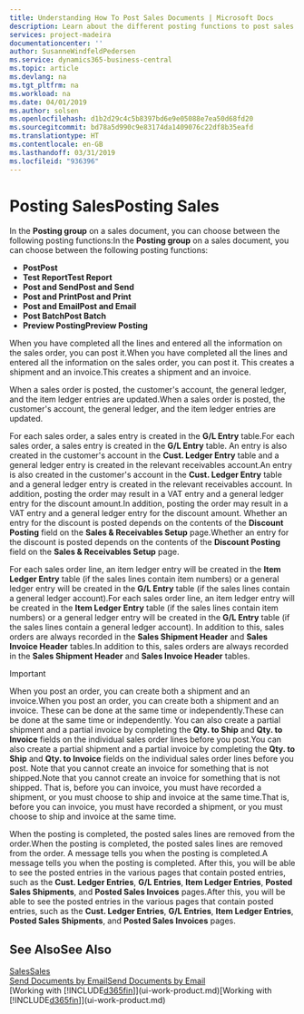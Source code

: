 ```yaml
---
title: Understanding How To Post Sales Documents | Microsoft Docs
description: Learn about the different posting functions to post sales documents.
services: project-madeira
documentationcenter: ''
author: SusanneWindfeldPedersen
ms.service: dynamics365-business-central
ms.topic: article
ms.devlang: na
ms.tgt_pltfrm: na
ms.workload: na
ms.date: 04/01/2019
ms.author: solsen
ms.openlocfilehash: d1b2d29c4c5b8397bd6e9e05088e7ea50d68fd20
ms.sourcegitcommit: bd78a5d990c9e83174da1409076c22df8b35eafd
ms.translationtype: HT
ms.contentlocale: en-GB
ms.lasthandoff: 03/31/2019
ms.locfileid: "936396"
---
```

# <a name="posting-sales"></a><span data-ttu-id="460aa-103">Posting Sales</span><span class="sxs-lookup"><span data-stu-id="460aa-103">Posting Sales</span></span>
<span data-ttu-id="460aa-104">In the **Posting group** on a sales document, you can choose between the following posting functions:</span><span class="sxs-lookup"><span data-stu-id="460aa-104">In the **Posting group** on a sales document, you can choose between the following posting functions:</span></span>

* <span data-ttu-id="460aa-105">**Post**</span><span class="sxs-lookup"><span data-stu-id="460aa-105">**Post**</span></span>
* <span data-ttu-id="460aa-106">**Test Report**</span><span class="sxs-lookup"><span data-stu-id="460aa-106">**Test Report**</span></span>
* <span data-ttu-id="460aa-107">**Post and Send**</span><span class="sxs-lookup"><span data-stu-id="460aa-107">**Post and Send**</span></span>
* <span data-ttu-id="460aa-108">**Post and Print**</span><span class="sxs-lookup"><span data-stu-id="460aa-108">**Post and Print**</span></span>
* <span data-ttu-id="460aa-109">**Post and Email**</span><span class="sxs-lookup"><span data-stu-id="460aa-109">**Post and Email**</span></span>
* <span data-ttu-id="460aa-110">**Post Batch**</span><span class="sxs-lookup"><span data-stu-id="460aa-110">**Post Batch**</span></span>
* <span data-ttu-id="460aa-111">**Preview Posting**</span><span class="sxs-lookup"><span data-stu-id="460aa-111">**Preview Posting**</span></span>

<span data-ttu-id="460aa-112">When you have completed all the lines and entered all the information on the sales order, you can post it.</span><span class="sxs-lookup"><span data-stu-id="460aa-112">When you have completed all the lines and entered all the information on the sales order, you can post it.</span></span> <span data-ttu-id="460aa-113">This creates a shipment and an invoice.</span><span class="sxs-lookup"><span data-stu-id="460aa-113">This creates a shipment and an invoice.</span></span>

<span data-ttu-id="460aa-114">When a sales order is posted, the customer's account, the general ledger, and the item ledger entries are updated.</span><span class="sxs-lookup"><span data-stu-id="460aa-114">When a sales order is posted, the customer's account, the general ledger, and the item ledger entries are updated.</span></span>

<span data-ttu-id="460aa-115">For each sales order, a sales entry is created in the **G/L Entry** table.</span><span class="sxs-lookup"><span data-stu-id="460aa-115">For each sales order, a sales entry is created in the **G/L Entry** table.</span></span> <span data-ttu-id="460aa-116">An entry is also created in the customer's account in the **Cust. Ledger Entry** table and a general ledger entry is created in the relevant receivables account.</span><span class="sxs-lookup"><span data-stu-id="460aa-116">An entry is also created in the customer's account in the **Cust. Ledger Entry** table and a general ledger entry is created in the relevant receivables account.</span></span> <span data-ttu-id="460aa-117">In addition, posting the order may result in a VAT entry and a general ledger entry for the discount amount.</span><span class="sxs-lookup"><span data-stu-id="460aa-117">In addition, posting the order may result in a VAT entry and a general ledger entry for the discount amount.</span></span> <span data-ttu-id="460aa-118">Whether an entry for the discount is posted depends on the contents of the **Discount Posting** field on the **Sales & Receivables Setup** page.</span><span class="sxs-lookup"><span data-stu-id="460aa-118">Whether an entry for the discount is posted depends on the contents of the **Discount Posting** field on the **Sales & Receivables Setup** page.</span></span>

<span data-ttu-id="460aa-119">For each sales order line, an item ledger entry will be created in the **Item Ledger Entry** table (if the sales lines contain item numbers) or a general ledger entry will be created in the **G/L Entry** table (if the sales lines contain a general ledger account).</span><span class="sxs-lookup"><span data-stu-id="460aa-119">For each sales order line, an item ledger entry will be created in the **Item Ledger Entry** table (if the sales lines contain item numbers) or a general ledger entry will be created in the **G/L Entry** table (if the sales lines contain a general ledger account).</span></span> <span data-ttu-id="460aa-120">In addition to this, sales orders are always recorded in the **Sales Shipment Header** and **Sales Invoice Header** tables.</span><span class="sxs-lookup"><span data-stu-id="460aa-120">In addition to this, sales orders are always recorded in the **Sales Shipment Header** and **Sales Invoice Header** tables.</span></span>

> [!IMPORTANT]  
>   <span data-ttu-id="460aa-121">When you post an order, you can create both a shipment and an invoice.</span><span class="sxs-lookup"><span data-stu-id="460aa-121">When you post an order, you can create both a shipment and an invoice.</span></span> <span data-ttu-id="460aa-122">These can be done at the same time or independently.</span><span class="sxs-lookup"><span data-stu-id="460aa-122">These can be done at the same time or independently.</span></span> <span data-ttu-id="460aa-123">You can also create a partial shipment and a partial invoice by completing the **Qty. to Ship** and **Qty. to Invoice** fields on the individual sales order lines before you post.</span><span class="sxs-lookup"><span data-stu-id="460aa-123">You can also create a partial shipment and a partial invoice by completing the **Qty. to Ship** and **Qty. to Invoice** fields on the individual sales order lines before you post.</span></span> <span data-ttu-id="460aa-124">Note that you cannot create an invoice for something that is not shipped.</span><span class="sxs-lookup"><span data-stu-id="460aa-124">Note that you cannot create an invoice for something that is not shipped.</span></span> <span data-ttu-id="460aa-125">That is, before you can invoice, you must have recorded a shipment, or you must choose to ship and invoice at the same time.</span><span class="sxs-lookup"><span data-stu-id="460aa-125">That is, before you can invoice, you must have recorded a shipment, or you must choose to ship and invoice at the same time.</span></span>

<span data-ttu-id="460aa-126">When the posting is completed, the posted sales lines are removed from the order.</span><span class="sxs-lookup"><span data-stu-id="460aa-126">When the posting is completed, the posted sales lines are removed from the order.</span></span> <span data-ttu-id="460aa-127">A message tells you when the posting is completed.</span><span class="sxs-lookup"><span data-stu-id="460aa-127">A message tells you when the posting is completed.</span></span> <span data-ttu-id="460aa-128">After this, you will be able to see the posted entries in the various pages that contain posted entries, such as the **Cust. Ledger Entries**, **G/L Entries**, **Item Ledger Entries**, **Posted Sales Shipments**, and **Posted Sales Invoices** pages.</span><span class="sxs-lookup"><span data-stu-id="460aa-128">After this, you will be able to see the posted entries in the various pages that contain posted entries, such as the **Cust. Ledger Entries**, **G/L Entries**, **Item Ledger Entries**, **Posted Sales Shipments**, and **Posted Sales Invoices** pages.</span></span>

## <a name="see-also"></a><span data-ttu-id="460aa-129">See Also</span><span class="sxs-lookup"><span data-stu-id="460aa-129">See Also</span></span>
[<span data-ttu-id="460aa-130">Sales</span><span class="sxs-lookup"><span data-stu-id="460aa-130">Sales</span></span>](sales-manage-sales.md)  
[<span data-ttu-id="460aa-131">Send Documents by Email</span><span class="sxs-lookup"><span data-stu-id="460aa-131">Send Documents by Email</span></span>](ui-how-send-documents-email.md)  
<span data-ttu-id="460aa-132">[Working with [!INCLUDE[d365fin](includes/d365fin_md.md)]](ui-work-product.md)</span><span class="sxs-lookup"><span data-stu-id="460aa-132">[Working with [!INCLUDE[d365fin](includes/d365fin_md.md)]](ui-work-product.md)</span></span>

